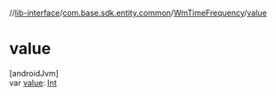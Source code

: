 //[lib-interface](../../../index.md)/[com.base.sdk.entity.common](../index.md)/[WmTimeFrequency](index.md)/[value](value.md)

# value

[androidJvm]\
var [value](value.md): [Int](https://kotlinlang.org/api/latest/jvm/stdlib/kotlin/-int/index.html)
